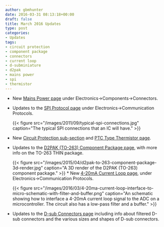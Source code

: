 ```yaml
---
author: gbmhunter
date: 2016-03-31 08:13:18+00:00
draft: false
title: March 2016 Updates
type: post
categories:
- Updates
tags:
- circuit protection
- component package
- connectors
- current loop
- d-subminiature
- d2pak
- mains power
- spi
- thermistor
---
```


* New [Mains Power page](/electronics/components/connectors/mains-power/) under Electronics->Components->Connectors.
* Updates to the [SPI Protocol page](/electronics/communication-protocols/spi-communication-protocol/) under Electronics->Communication Protocols.  

    {{< figure src="/images/2011/09/typical-spi-connections.jpg" caption="The typical SPI connections that an IC will have."  >}}
  
* New [Circuit Protection sub-section](/electronics/components/circuit-protection/) and [PTC Type Thermistor page](/electronics/components/circuit-protection/ptc-type-thermistor/).
* Updates to the [D2PAK (TO-263) Component Package page](/pcb-design/component-packages/d2pak-to-263-component-package/), with more info on the TO-263 THIN package.  

    {{< figure src="/images/2015/04/d2pak-to-263-component-package-3d-render.jpg" caption="A 3D render of the D2PAK (TO-263) component package."  >}}  * New [4-20mA Current Loop page](/electronics/communication-protocols/4-20ma-current-loops/), under Electronics->Communication Protocols.  

    {{< figure src="/images/2016/03/4-20ma-current-loop-interface-to-micro-schematic-with-filter-and-buffer.png" caption="An schematic showing how to interface a 4-20mA current loop signal to the ADC on a microcontroller. The circuit also has a low-pass filter and a buffer."  >}}
    
* Updates to the [D-sub Connectors page](/electronics/components/connectors/d-subminiature-d-sub/) including info about filtered D-sub connectors and the various sizes and shapes of D-sub connectors.
